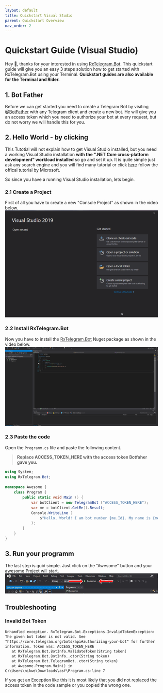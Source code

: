 ```yaml
---
layout: default
title: Quickstart Visual Studio
parent: Quickstart Overview
nav_order: 2
---
```


# Quickstart Guide (Visual Studio)

Hey 👋,
thanks for your interested in using [RxTelegram.Bot](https://github.com/RxTelegram/RxTelegram.Bot). This quickstart guide will give you an easy 3 steps solution how to get started with RxTelegram.Bot using your Terminal. __Quickstart guides are also available for the Terminal and Rider.__

## 1. Bot Father

Before we can get started you need to create a Telegram Bot by visiting [@BotFather](https://t.me/BotFather) with any Telegram client and create a new bot. He will give you an access token which you need to authorize your bot at every request, but do not worry we will handle this for you.

## 2. Hello World - by clicking

This Tutotial will not explain how to get Visual Studio installed, but you need a working Visual Studio installation __with the ".NET Core cross-platform development" workload installed__ so go and set it up. It is quite simple just ask any search engine and you will find many tutorial or click [here](https://docs.microsoft.com/en-us/visualstudio/install/install-visual-studio?view=vs-2019) follow the offical tutorial by Microsoft.

So since you have a running Visual Studio installation, lets begin.

### 2.1 Create a Project

First of all you have to create a new "Console Project" as shown in the video below.
![Creating a new Project in Visual Studio](../Media/CreateProjectVisualStudio.gif)

### 2.2 Install RxTelegram.Bot

Now you have to install the [RxTelegram.Bot](https://github.com/RxTelegram/RxTelegram.Bot) Nuget package as shown in the video below.
![Installing RxTelegram.Bot](../Media/InstallNugetPackageVisualStudio.gif)

### 2.3 Paste the code

Open the ```Programm.cs``` file and paste the following content.

> **Replace ACCESS_TOKEN_HERE with the access token Botfaher gave you.**

```csharp
using System;
using RxTelegram.Bot;

namespace Awesome {
    class Program {
        public static void Main () {
            var botClient = new TelegramBot ("ACCESS_TOKEN_HERE");
            var me = botClient.GetMe().Result;
            Console.WriteLine (
                $"Hello, World! I am bot number {me.Id}. My name is {me.FirstName}."
            );
        }
    }
}
```

## 3. Run your programm

The last step is quid simple. Just click on the "Awesome" button and your awesome Project will start.
![Running the project](../Media/RunProjectVisualStudio.jpg)

## Troubleshooting

### Invalid Bot Token

```text
Unhandled exception. RxTelegram.Bot.Exceptions.InvalidTokenException: The given bot token is not valid. See "https://core.telegram.org/bots/api#authorizing-your-bot" for further information. Token was: ACCESS_TOKEN_HERE
   at RxTelegram.Bot.BotInfo.ValidateToken(String token)
   at RxTelegram.Bot.BotInfo..ctor(String token)
   at RxTelegram.Bot.TelegramBot..ctor(String token)
   at Awesome.Program.Main() in C:\Users\nikwe\Downloads\asf\Program.cs:line 7
```

If you get an Exception like this it is most likely that you did not replaced the access token in the code sample or you copied the wrong one.
